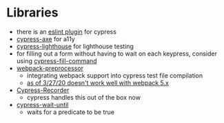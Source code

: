 # Libraries

- there is an [eslint plugin](https://github.com/cypress-io/eslint-plugin-cypress) for cypress
- [cypress-axe](https://www.npmjs.com/package/cypress-axe) for a11y
- [cypress-lighthouse](https://www.npmjs.com/package/cypress-lighthouse) for lighthouse testing
- for filling out a form without having to wait on each keypress, consider using [cypress-fill-command](https://github.com/DanielFerrariR/cypress-fill-command)
- [webpack-preprocessor](https://github.com/cypress-io/cypress/tree/master/npm/webpack-preprocessor#readme)
  - integrating webpack support into cypress test file compilation
  - [as of 3/27/20 doesn't work well with webpack 5.x](https://github.com/cypress-io/cypress/issues/15447)
- [Cypress-Recorder](https://github.com/KabaLabs/Cypress-Recorder)
  - cypress handles this out of the box now
- [cypress-wait-until](https://github.com/NoriSte/cypress-wait-until#readme)
  - waits for a predicate to be true
